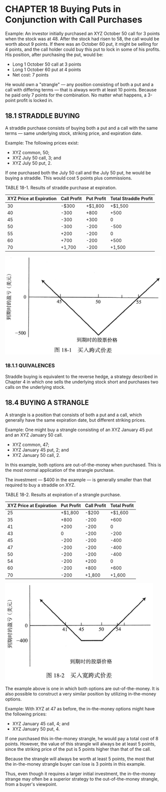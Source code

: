 # CHAPTER 18 Buying Puts in Conjunction with Call Purchases

Example: An investor initially purchased an XYZ October 50 call for 3 points when the stock was at 48. After the stock had risen to 58, the call would be worth about 9 points. If there was an October 60 put, it might be selling for 4 points, and the call holder could buy this put to lock in some of his profits. His position, after purchasing the put, would be:

- Long 1 October 50 call at 3 points
- Long 1 October 60 put at 4 points
- Net cost: 7 points

He would own a "strangle" — any position consisting of both a put and a call with differing terms — that is always worth at least 10 points. Because he paid only 7 points for the combination. No matter what happens, a 3-point profit is locked in.

## 18.1 STRADDLE BUYING

A straddle purchase consists of buying both a put and a call with the same terms — same underlying stock, striking price, and expiration date.

Example: The following prices exist:

- XYZ common, 50;
- XYZ July 50 call, 3; and
- XYZ July 50 put, 2.

If one purchased both the July 50 call and the July 50 put, he would be buying a straddle. This would cost 5 points plus commissions.

TABLE 18-1. Results of straddle purchase at expiration.

|XYZ Price at Expiration|Call Profit|Put Profit|Total Straddle Profit|
|--|--|--|--|
|30|-$300|+$1,800|+$1,500
|40|-300|+800|+500|
|45|-300|+300|0|
|50|-300|-200|-500|
|55|+200|-200|0|
|60|+700|-200|+500|
|70|+1,700|-200|+1,500|

![FIGURE 18-1](https://github.com/iknowledges/BlogImage/blob/main/Option/Figure-18-1.png?raw=true)

### 18.1.1 QUIVALENCES

Straddle buying is equivalent to the reverse hedge, a strategy described in Chapter 4 in which one sells the underlying stock short and purchases two calls on the underlying stock.

## 18.4 BUYING A STRANGLE

A strangle is a position that consists of both a put and a call, which generally have the same expiration date, but different striking prices.

Example: One might buy a strangle consisting of an XYZ January 45 put and an XYZ January 50 call.

- XYZ common, 47;
- XYZ January 45 put, 2; and
- XYZ January 50 call, 2.

In this example, both options are out-of-the-money when purchased. This is the most normal application of the strangle purchase.

The investment — $400 in the example — is generally smaller than that required to buy a straddle on XYZ.

TABLE 18-2. Results at expiration of a strangle purchase.

|XYZ Price at Expiration|Put Profit|Call Profit|Total Profit|
|--|--|--|--|
|25|+$1,800|-$200|+$1,600|
|35|+800|-200|+600|
|41|+200|-200|0|
|43|0|-200|-200|
|45|-200|-200|-400|
|47|-200|-200|-400|
|50|-200|-200|-400|
|54|-200|+200|0|
|60|-200|+800|+600|
|70|-200|+1,800|+1,600|

![FIGURE 18-2](https://github.com/iknowledges/BlogImage/blob/main/Option/Figure-18-2.png?raw=true)

The example above is one in which both options are out-of-the-money. It is also possible to construct a very similar position by utilizing in-the-money options.

Example: With XYZ at 47 as before, the in-the-money options might have the following prices:

- XYZ January 45 call, 4; and 
- XYZ January 50 put, 4. 

If one purchased this in-the-money strangle, he would pay a total cost of 8 points. However, the value of this strangle will always be at least 5 points, since the striking price of the put is 5 points higher than that of the call.

Because the strangle will always be worth at least 5 points, the most that the in-the-money strangle buyer can lose is 3 points in this example.

Thus, even though it requires a larger initial investment, the in-the-money strange may often be a superior strategy to the out-of-the-money strangle, from a buyer's viewpoint.
